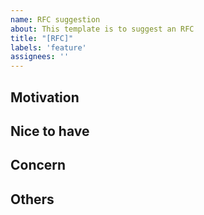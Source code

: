 ```yaml
---
name: RFC suggestion
about: This template is to suggest an RFC
title: "[RFC]"
labels: 'feature'
assignees: ''
---
```


## Motivation
<!-- Providing context helps us come up with a suggestion that is most useful in the real world -->

## Nice to have
<!-- What feature will make you much more convenient? -->
<!-- If you're suggesting a change/improvement, tell us how it should work -->

## Concern
<!-- If the suggestion has any pros and cons, please write it 🙇‍♂️ -->

## Others
<!-- If you have any other comments, please write it 🙇‍♂️ -->